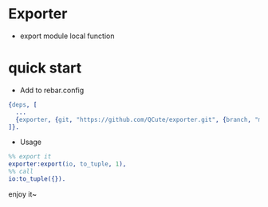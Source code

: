 # Exporter
* export module local function

# quick start
* Add to rebar.config
```erlang
{deps, [
  ...
  {exporter, {git, "https://github.com/QCute/exporter.git", {branch, "master"}}}
]}.
```

* Usage 
```erlang
%% export it
exporter:export(io, to_tuple, 1),
%% call
io:to_tuple({}).
```

enjoy it~
